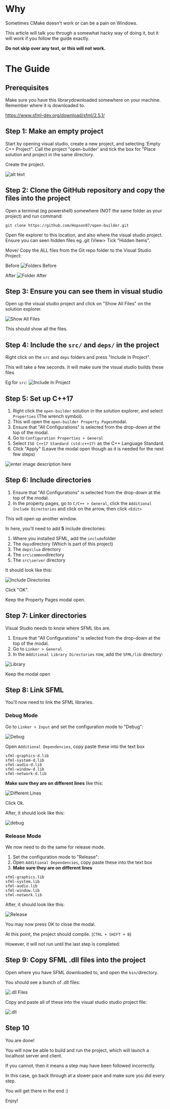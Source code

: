 
# Why
Sometimes CMake doesn't work or can be a pain on Windows.

This article will talk you through a somewhat hacky way of doing it, but it will work if you follow the guide exactly.

**Do not skip over any text, or this will not work.**

# The Guide

## Prerequisites
Make sure you have this librarydownloaded somewhere on your machine. Remember where it is downloaded to.

https://www.sfml-dev.org/download/sfml/2.5.1/

## Step 1: Make an empty project

Start by opening visual studio, create a new project, and selecting 'Empty C++ Project". Call the project "open-builder' and tick the box for "Place solution and project in the same directory.

Create the project.

![alt text](https://i.imgur.com/LoaLc8T.png "Config")

## Step 2: Clone the GitHub repository and copy the files into the project
Open a terminal (eg powershell) somewhere (NOT the same folder as your project) and run command:

`git clone https://github.com/Hopson97/open-builder.git`

Open file explorer to this location, and also where the visual studio project. Ensure you can seen hidden files eg .git (View> Tick "Hidden Items".

Move/ Copy the ALL files from the Git repo folder to the Visual Studio Project:

Before
![Folders Before](https://i.imgur.com/GOzTP2H.png)

After
![Folder After](https://i.imgur.com/R794bae.png)

## Step 3: Ensure you can see them in visual studio

Open up the visual studio project and click on "Show All Files" on the solution explorer.

![Show All Files](https://i.imgur.com/izlbSYN.png)

This should show all the files.

## Step 4: Include the `src/` and `deps/` in the project

Right click on the `src` and `deps` folders and press "Include In Project".

This will take a few seconds. It will make sure the visual studio builds these files

Eg for `src`:
![Include In Project](https://i.imgur.com/IgQ4P1C.png)



## Step 5: Set up C++17

1. Right click the `open-builder` solution in the solution explorer, and select `Properties` (The wrench symbol).
2. This will open the `open-builder Property Pages`modal.
3. Ensure that "All Configurations" is selected from the drop-down at the top of the modal.
4. Go to `Configuration Properties > General`
5. Select `ISO C++17 Standard (std:c++17)` as the C++ Language Standard.
6. Click "Apply" (Leave the modal open though as it is needed for the next few steps)

![enter image description here](https://i.imgur.com/n4UARgf.png)


## Step 6: Include directories

1. Ensure that "All Configurations" is selected from the drop-down at the top of the modal.
2. In the property pages, go to `C/C++ > General`, click the `Additional Include Directories` and click on the arrow, then click `<Edit>`

This will open up another window.

In here, you'll need to add **5** include directories:

1. Where you installed SFML, add the `include`folder
2. The `deps`directory (Which is part of this project)
3. The `deps\lua` directory
4. The `src\common`directory
5. The `src\server` directory

It should look like this:

![Include Directories](https://i.imgur.com/tWVWXzj.png)


Click "OK".

Keep the Property Pages modal open.

## Step 7: Linker directories

Visual Studio needs to know where SFML libs are.

1. Ensure that "All Configurations" is selected from the drop-down at the top of the modal.
2. Go to `Linker > General`
3. In the `Additional Library Directories` row, add the `SFML/lib` directory:

![Library](https://i.imgur.com/ScTxBcG.png)

Keep the modal open

## Step 8: Link SFML

You'll now need to link the SFML libraries.

### Debug Mode

Go to `Linker > Input` and set the configuration mode to "Debug":

![Debug](https://i.imgur.com/SGjpi69.png)

Open `Additional Dependencies`, copy paste these into the text box

```
sfml-graphics-d.lib
sfml-system-d.lib
sfml-audio-d.lib
sfml-window-d.lib
sfml-network-d.lib
```

 **Make sure they are on different lines** like this:

![Different Lines](https://i.imgur.com/4qPWoAp.png)

Click Ok.

After, it should look like this:

![debug](https://i.imgur.com/y184ozY.png)

### Release Mode
We now need to do the same for release mode.

1. Set the configuration mode to "Release":
2. Open `Additional Dependencies`, copy paste these into the text box
3. **Make sure they are on different lines**

```
sfml-graphics.lib
sfml-system.lib
sfml-audio.lib
sfml-window.lib
sfml-network.lib
```

After, it should look like this:

![Release](https://i.imgur.com/lIm0lpJ.png)

You may now press OK to close the modal.

At this point, the project should compile. (`CTRL + SHIFT + B`)

However, it will not run until the last step is completed:

## Step 9: Copy SFML .dll files into the project

Open where you have SFML downloaded to, and open the `bin/`directory.

You should see a bunch of .dll files:

![.dll Files](https://i.imgur.com/PbN6KyB.png)

Copy and paste all of these into the visual studio studio project file:

![.dll](https://i.imgur.com/Z1CxSWX.png)

## Step 10

You are done!

You will now be able to build and run the project, which will launch a localhost server and client.

If you cannot, then it means a step may have been followed incorrectly.

In this case, go back through at a slower pace and make sure you did every step.

You will get there in the end :)

Enjoy!
